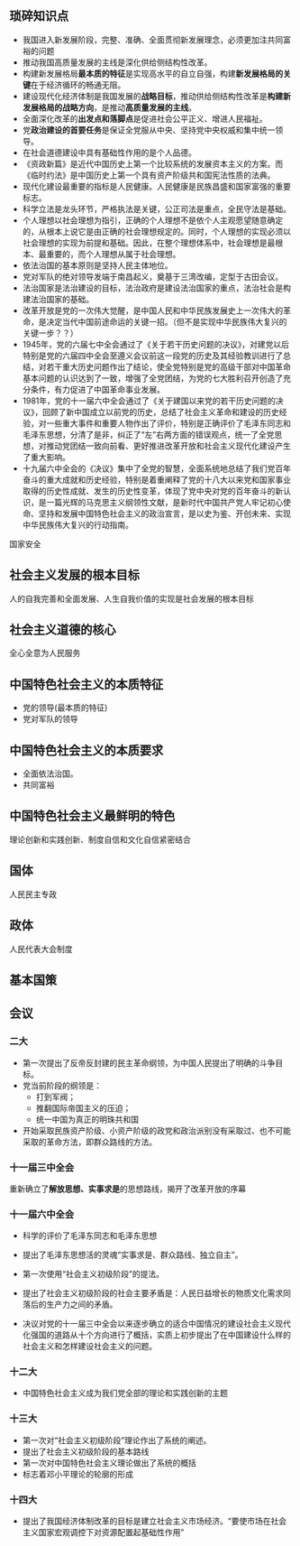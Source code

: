 ## 琐碎知识点

* 我国进入新发展阶段，完整、准确、全面贯彻新发展理念，必须更加注共同富裕的问题
* 推动我国高质量发展的主线是深化供给侧结构性改革。
* 构建新发展格局**最本质的特征**是实现高水平的自立自强，构建**新发展格局的关键**在于经济循环的畅通无阻。
* 建设现代化经济体制是我国发展的**战略目标**，推动供给侧结构性改革是**构建新发展格局的战略方向**，是推动**高质量发展的主线**。
* 全面深化改革的**出发点和落脚点**是促进社会公平正义、增进人民福祉。
* 党**政治建设的首要任务**是保证全党服从中央、坚持党中央权威和集中统一领导。
* 在社会道德建设中具有基础性作用的是个人品德。
* 《资政新篇》是近代中国历史上第一个比较系统的发展资本主义的方案。而《临时约法》是中国历史上第一个具有资产阶级共和国宪法性质的法典。
* 现代化建设最重要的指标是人民健康。人民健康是民族昌盛和国家富强的重要标志。
* 科学立法是龙头环节，严格执法是关键，公正司法是重点，全民守法是基础。
* 个人理想以社会理想为指引，正确的个人理想不是依个人主观愿望随意确定的，从根本上说它是由正确的社会理想规定的。同时，个人理想的实现必须以社会理想的实现为前提和基础。因此，在整个理想体系中，社会理想是最根本、最重要的，而个人理想从属于社会理想。
* 依法治国的基本原则是坚持人民主体地位。
* 党对军队的绝对领导发端于南昌起义，奠基于三湾改编，定型于古田会议。
* 法治国家是法治建设的目标，法治政府是建设法治国家的重点，法治社会是构建法治国家的基础。
* 改革开放是党的一次伟大觉醒，是中国人民和中华民族发展史上一次伟大的革命，是决定当代中国前途命运的关键一招。（但不是实现中华民族伟大复兴的关键一步？？）
* 1945年，党的六届七中全会通过了《关于若干历史问题的决议》，对建党以后特别是党的六届四中全会至遵义会议前这一段党的历史及其经验教训进行了总结，对若干重大历史问题作出了结论，使全党特别是党的高级干部对中国革命基本问题的认识达到了一致，增强了全党团结，为党的七大胜利召开创造了充分条件，有力促进了中国革命事业发展。
* 1981年，党的十一届六中全会通过了《关于建国以来党的若干历史问题的决议》，回顾了新中国成立以前党的历史，总结了社会主义革命和建设的历史经验，对一些重大事件和重要人物作出了评价，特别是正确评价了毛泽东同志和毛泽东思想，分清了是非，纠正了“左”右两方面的错误观点，统一了全党思想，对推动党团结一致向前看、更好推进改革开放和社会主义现代化建设产生了重大影响。
* 十九届六中全会的《决议》集中了全党的智慧，全面系统地总结了我们党百年奋斗的重大成就和历史经验，特别是着重阐释了党的十八大以来党和国家事业取得的历史性成就、发生的历史性变革，体现了党中央对党的百年奋斗的新认识，是一篇光辉的马克思主义纲领性文献，是新时代中国共产党人牢记初心使命、坚持和发展中国特色社会主义的政治宣言，是以史为鉴、开创未来、实现中华民族伟大复兴的行动指南。

国家安全



## 社会主义发展的根本目标

人的自我完善和全面发展、人生自我价值的实现是社会发展的根本目标

## 社会主义道德的核心

全心全意为人民服务

## 中国特色社会主义的本质特征

* 党的领导(最本质的特征)
* 党对军队的领导

## 中国特色社会主义的本质要求

* 全面依法治国。
* 共同富裕

## 中国特色社会主义最鲜明的特色

理论创新和实践创新、制度自信和文化自信紧密结合

## 国体

人民民主专政

## 政体

人民代表大会制度

## 基本国策

## 会议

### 二大

* 第一次提出了反帝反封建的民主革命纲领，为中国人民提出了明确的斗争目标。
* 党当前阶段的纲领是：
  * 打到军阀；
  * 推翻国际帝国主义的压迫；
  * 统一中国为真正的明珠共和国
* 开始采取民族资产阶级、小资产阶级的政党和政治派别没有采取过、也不可能采取的革命方法，即群众路线的方法。

### 十一届三中全会

重新确立了**解放思想、实事求是**的思想路线，揭开了改革开放的序幕

### 十一届六中全会

* 科学的评价了毛泽东同志和毛泽东思想

* 提出了毛泽东思想活的灵魂“实事求是、群众路线、独立自主”。
* 第一次使用“社会主义初级阶段”的提法。
* 提出了社会主义初级阶段的社会主要矛盾是：人民日益增长的物质文化需求同落后的生产力之间的矛盾。
* 决议对党的十一届三中全会以来逐步确立的适合中国情况的建设社会主义现代化强国的道路从十个方向进行了概括，实质上初步提出了在中国建设什么样的社会主义和怎样建设社会主义的问题。

### 十二大

* 中国特色社会主义成为我们党全部的理论和实践创新的主题

### 十三大

* 第一次对“社会主义初级阶段”理论作出了系统的阐述。
* 提出了社会主义初级阶段的基本路线
* 第一次对中国特色社会主义理论做出了系统的概括
* 标志着邓小平理论的轮廓的形成

### 十四大

* 提出了我国经济体制改革的目标是建立社会主义市场经济。“要使市场在社会主义国家宏观调控下对资源配置起基础性作用”















